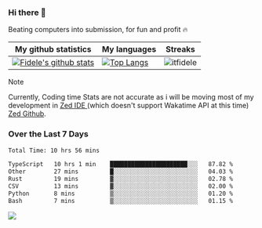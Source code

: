 ### Hi there 👋
<p>Beating computers into submission, for fun and profit 🔥</p>

|My github statistics|My languages|Streaks|
|-|-|-|
|[![Fidele's github stats](https://github-readme-stats.vercel.app/api?username=itfidele&count_private=true&show_icons=true&theme=dark&hide_title=true)](https://github.com/itfidele)|[![Top Langs](https://github-readme-stats.vercel.app/api/top-langs/?username=itfidele&show_icons=true&langs_count=8&theme=dark&layout=compact&hide_title=true)](https://github.com/itfidele)|![itfidele](https://github-readme-streak-stats.herokuapp.com/?user=itfidele&theme=dark)

> [!NOTE]  
> Currently, Coding time Stats are not accurate as i will be moving most of my development in <a href="https://zed.dev" target="_blank"> Zed IDE </a> (which doesn't support Wakatime API at this time) <a href="https://github.com/zed-industries/zed">Zed Github</a>.

### Over the Last 7 Days
<!--START_SECTION:waka-->

```txt
Total Time: 10 hrs 56 mins

TypeScript   10 hrs 1 min    ██████████████████████░░░   87.82 %
Other        27 mins         █░░░░░░░░░░░░░░░░░░░░░░░░   04.03 %
Rust         19 mins         ▓░░░░░░░░░░░░░░░░░░░░░░░░   02.78 %
CSV          13 mins         ▓░░░░░░░░░░░░░░░░░░░░░░░░   02.00 %
Python       8 mins          ▒░░░░░░░░░░░░░░░░░░░░░░░░   01.20 %
Bash         7 mins          ▒░░░░░░░░░░░░░░░░░░░░░░░░   01.15 %
```

<!--END_SECTION:waka-->



![](https://komarev.com/ghpvc/?username=itfidele)
